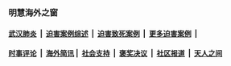 
### 明慧海外之窗

####  [武汉肺炎](indexes/365.md?t=06082101) &nbsp;|&nbsp;  [迫害案例综述](indexes/328.md?t=06082101) &nbsp;|&nbsp; [迫害致死案例](indexes/277.md?t=06082101)  &nbsp;|&nbsp; [更多迫害案例](indexes/81.md?t=06082101)  &nbsp;|&nbsp; 
####  [时事评论](indexes/19.md?t=06082101) &nbsp;|&nbsp; [海外简讯](indexes/245.md?t=06082101)&nbsp;|&nbsp;  [社会支持](indexes/140.md?t=06082101) &nbsp;|&nbsp; [褒奖决议](indexes/282.md?t=06082101) &nbsp;|&nbsp; [社区报道](indexes/91.md?t=06082101)  &nbsp;|&nbsp; [天人之间](indexes/78.md?t=06082101) 

